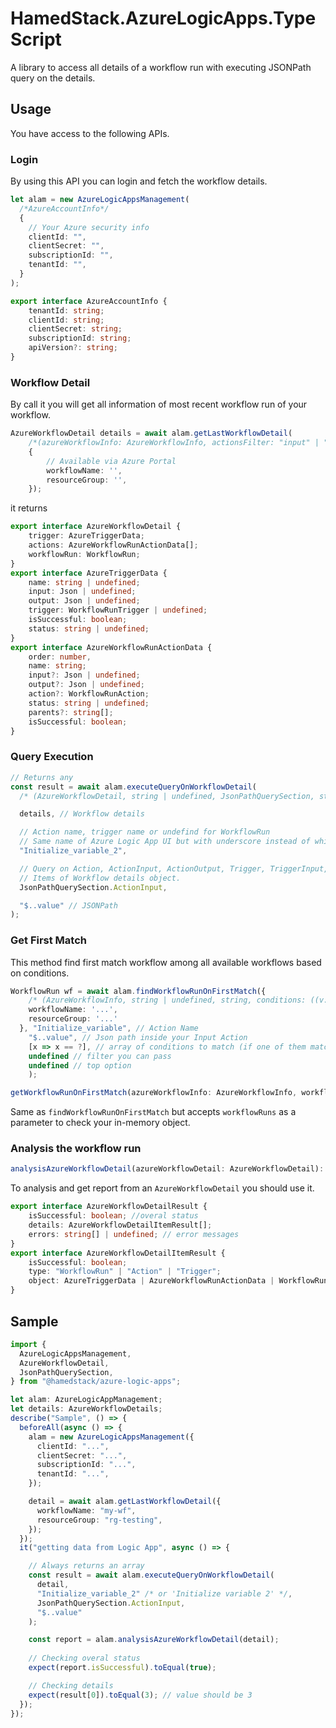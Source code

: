 # HamedStack.AzureLogicApps.TypeScript

A library to access all details of a workflow run with executing JSONPath query on the details.

## Usage

You have access to the following APIs.

### Login

By using this API you can login and fetch the workflow details.

```ts
let alam = new AzureLogicAppsManagement(
  /*AzureAccountInfo*/
  {
    // Your Azure security info
    clientId: "",
    clientSecret: "",
    subscriptionId: "",
    tenantId: "",
  }
);
```

```ts
export interface AzureAccountInfo {
    tenantId: string;
    clientId: string;
    clientSecret: string;
    subscriptionId: string;
    apiVersion?: string;
}
```

### Workflow Detail

By call it you will get all information of most recent workflow run of your workflow.

```ts
AzureWorkflowDetail details = await alam.getLastWorkflowDetail(
    /*(azureWorkflowInfo: AzureWorkflowInfo, actionsFilter: "input" | "output" | "both" = "both"): Promise<AzureWorkflowDetail | undefined>*/
    {
        // Available via Azure Portal
        workflowName: '',
        resourceGroup: '',
    });
```

it returns

```ts
export interface AzureWorkflowDetail {
    trigger: AzureTriggerData;
    actions: AzureWorkflowRunActionData[];
    workflowRun: WorkflowRun;
}
export interface AzureTriggerData {
    name: string | undefined;
    input: Json | undefined;
    output: Json | undefined;
    trigger: WorkflowRunTrigger | undefined;
    isSuccessful: boolean;
    status: string | undefined;
}
export interface AzureWorkflowRunActionData {
    order: number,
    name: string;
    input?: Json | undefined;
    output?: Json | undefined;
    action?: WorkflowRunAction;
    status: string | undefined;
    parents?: string[];
    isSuccessful: boolean;
}
```

### Query Execution

```ts
// Returns any
const result = await alam.executeQueryOnWorkflowDetail(
  /* (AzureWorkflowDetail, string | undefined, JsonPathQuerySection, string): Promise<any[] | undefined> */

  details, // Workflow details

  // Action name, trigger name or undefind for WorkflowRun
  // Same name of Azure Logic App UI but with underscore instead of whitespace.
  "Initialize_variable_2",

  // Query on Action, ActionInput, ActionOutput, Trigger, TriggerInput, TriggerOutput, WorkflowRun
  // Items of Workflow details object.
  JsonPathQuerySection.ActionInput,

  "$..value" // JSONPath
);
```

### Get First Match

This method find first match workflow among all available workflows based on conditions.

```ts
WorkflowRun wf = await alam.findWorkflowRunOnFirstMatch({
    /* (AzureWorkflowInfo, string | undefined, string, conditions: ((v: any) => boolean)[], filter?: string, top?: number): Promise<WorkflowRun | undefined>*/
    workflowName: '...',
    resourceGroup: '...'
  }, "Initialize_variable", // Action Name
    "$..value", // Json path inside your Input Action
    [x => x == ?], // array of conditions to match (if one of them matches you will get result)
    undefined // filter you can pass
    undefined // top option
    );
```

```ts
getWorkflowRunOnFirstMatch(azureWorkflowInfo: AzureWorkflowInfo, workflowRuns: WorkflowRun[], inputActionName: string | undefined, jsonPath: string, conditions: ((v: any) => boolean)[]): Promise<WorkflowRun | undefined>
```

Same as `findWorkflowRunOnFirstMatch` but accepts `workflowRuns` as a parameter to check your in-memory object.

### Analysis the workflow run

```ts
analysisAzureWorkflowDetail(azureWorkflowDetail: AzureWorkflowDetail): AzureWorkflowDetailResult
```

To analysis and get report from an `AzureWorkflowDetail` you should use it.

```ts
export interface AzureWorkflowDetailResult {
    isSuccessful: boolean; //overal status
    details: AzureWorkflowDetailItemResult[];
    errors: string[] | undefined; // error messages
}
export interface AzureWorkflowDetailItemResult {
    isSuccessful: boolean;
    type: "WorkflowRun" | "Action" | "Trigger";
    object: AzureTriggerData | AzureWorkflowRunActionData | WorkflowRun
}
```


## Sample

```ts
import {
  AzureLogicAppsManagement,
  AzureWorkflowDetail,
  JsonPathQuerySection,
} from "@hamedstack/azure-logic-apps";

let alam: AzureLogicAppManagement;
let details: AzureWorkflowDetails;
describe("Sample", () => {
  beforeAll(async () => {
    alam = new AzureLogicAppsManagement({
      clientId: "...",
      clientSecret: "...",
      subscriptionId: "...",
      tenantId: "...",
    });

    detail = await alam.getLastWorkflowDetail({
      workflowName: "my-wf",
      resourceGroup: "rg-testing",
    });
  });
  it("getting data from Logic App", async () => {

    // Always returns an array
    const result = await alam.executeQueryOnWorkflowDetail(
      detail,
      "Initialize_variable_2" /* or 'Initialize variable 2' */,
      JsonPathQuerySection.ActionInput,
      "$..value"
    );

    const report = alam.analysisAzureWorkflowDetail(detail);
    
    // Checking overal status
    expect(report.isSuccessful).toEqual(true);

    // Checking details
    expect(result[0]).toEqual(3); // value should be 3
  });
});
```
